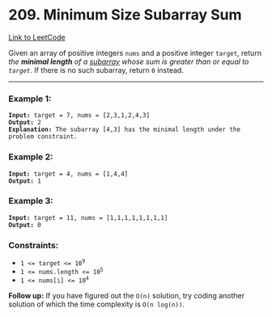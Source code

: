# 209. Minimum Size Subarray Sum

[Link to LeetCode](https://leetcode.com/problems/minimum-size-subarray-sum/)

Given an array of positive integers `nums` and a positive integer `target`, return _the **minimal length** of a [subarray](../../helper-docs/subarray.md) whose sum is greater than or equal to `target`_. If there is no such subarray, return `0` instead.

---

### Example 1:

<pre><code><strong>Input:</strong> target = 7, nums = [2,3,1,2,4,3]
<strong>Output:</strong> 2
<strong>Explanation:</strong> The subarray [4,3] has the minimal length under the problem constraint.
</code></pre>

### Example 2:

<pre><code><strong>Input:</strong> target = 4, nums = [1,4,4]
<strong>Output:</strong> 1</code></pre>

### Example 3:

<pre><code><strong>Input:</strong> target = 11, nums = [1,1,1,1,1,1,1,1]
<strong>Output:</strong> 0</code></pre>

### Constraints:

* <code>1 <= target <= 10<sup>9</sup></code>
* <code>1 <= nums.length <= 10<sup>5</sup></code>
* <code>1 <= nums[i] <= 10<sup>4</sup></code>

**Follow up:** If you have figured out the `O(n)` solution, try coding another solution of which the time complexity is `O(n log(n))`.